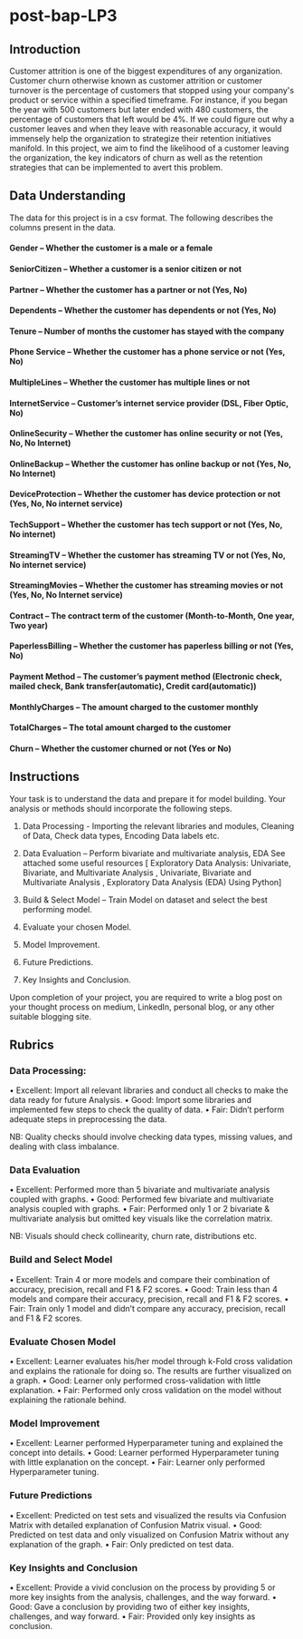 # post-bap-LP3
## Introduction
Customer attrition is one of the biggest expenditures of any organization. Customer churn otherwise known as customer attrition or customer turnover is the percentage of customers that stopped using your company's product or service within a specified timeframe.
For instance, if you began the year with 500 customers but later ended with 480 customers, the percentage of customers that left would be 4%. If we could figure out why a customer leaves and when they leave with reasonable accuracy, it would immensely help the organization to strategize their retention initiatives manifold.
In this project, we aim to find the likelihood of a customer leaving the organization, the key indicators of churn as well as the retention strategies that can be implemented to avert this problem.

## Data Understanding
The data for this project is in a csv format. The following describes the columns present in the data.
#### Gender – Whether the customer is a male or a female
#### SeniorCitizen – Whether a customer is a senior citizen or not
#### Partner – Whether the customer has a partner or not (Yes, No) 
#### Dependents – Whether the customer has dependents or not (Yes, No)
#### Tenure – Number of months the customer has stayed with the company
#### Phone Service – Whether the customer has a phone service or not (Yes, No)
#### MultipleLines – Whether the customer has multiple lines or not
#### InternetService – Customer’s internet service provider (DSL, Fiber Optic, No)
#### OnlineSecurity – Whether the customer has online security or not (Yes, No, No Internet)
#### OnlineBackup – Whether the customer has online backup or not (Yes, No, No Internet)
#### DeviceProtection – Whether the customer has device protection or not (Yes, No, No internet service)
#### TechSupport – Whether the customer has tech support or not (Yes, No, No internet)
#### StreamingTV – Whether the customer has streaming TV or not (Yes, No, No internet service)
#### StreamingMovies – Whether the customer has streaming movies or not (Yes, No, No Internet service)
#### Contract – The contract term of the customer (Month-to-Month, One year, Two year)
#### PaperlessBilling – Whether the customer has paperless billing or not (Yes, No)
#### Payment Method – The customer’s payment method (Electronic check, mailed check, Bank transfer(automatic), Credit card(automatic))
#### MonthlyCharges – The amount charged to the customer monthly
#### TotalCharges – The total amount charged to the customer
#### Churn – Whether the customer churned or not (Yes or No)


## Instructions
Your task is to understand the data and prepare it for model building. Your analysis or methods should incorporate the following steps.
1.	Data Processing - Importing the relevant libraries and modules, Cleaning of Data, Check data types, Encoding Data labels etc.

2.	Data Evaluation – Perform bivariate and multivariate analysis, EDA
See attached some useful resources [ Exploratory Data Analysis: Univariate, Bivariate, and Multivariate Analysis , Univariate, Bivariate and Multivariate Analysis , Exploratory Data Analysis (EDA) Using Python]

3.	Build & Select Model – Train Model on dataset and select the best performing model.
4.	Evaluate your chosen Model.
5.	Model Improvement.
6.	Future Predictions.
7.	Key Insights and Conclusion.

Upon completion of your project, you are required to write a blog post on your thought process on medium, LinkedIn, personal blog, or any other suitable blogging site.

## Rubrics
### Data Processing:
•	Excellent: Import all relevant libraries and conduct all checks to make the data ready for future Analysis. 
•	Good: Import some libraries and implemented few steps to check the quality of data.
•	Fair: Didn’t perform adequate steps in preprocessing the data.

NB: Quality checks should involve checking data types, missing values, and dealing with class imbalance.

### Data Evaluation
•	Excellent: Performed more than 5 bivariate and multivariate analysis coupled with graphs.
•	Good: Performed few bivariate and multivariate analysis coupled with graphs.
•	Fair: Performed only 1 or 2 bivariate & multivariate analysis but omitted key visuals like the correlation matrix.

NB: Visuals should check collinearity, churn rate, distributions etc.

### Build and Select Model
•	Excellent: Train 4 or more models and compare their combination of accuracy, precision, recall and F1 & F2 scores.
•	Good: Train less than 4 models and compare their accuracy, precision, recall and F1 & F2 scores.
•	Fair: Train only 1 model and didn’t compare any accuracy, precision, recall and F1 & F2 scores.


### Evaluate Chosen Model
•	Excellent: Learner evaluates his/her model through k-Fold cross validation and explains the rationale for doing so. The results are further visualized on a graph.
•	Good: Learner only performed cross-validation with little explanation.
•	Fair: Performed only cross validation on the model without explaining the rationale behind.

### Model Improvement
•	Excellent: Learner performed Hyperparameter tuning and explained the concept into details.
•	Good: Learner performed Hyperparameter tuning with little explanation on the concept.
•	Fair: Learner only performed Hyperparameter tuning.


### Future Predictions
•	Excellent: Predicted on test sets and visualized the results via Confusion Matrix with detailed explanation of Confusion Matrix visual.
•	Good: Predicted on test data and only visualized on Confusion Matrix without any explanation of the graph.
•	Fair: Only predicted on test data.


### Key Insights and Conclusion
•	Excellent: Provide a vivid conclusion on the process by providing 5 or more key insights from the analysis, challenges, and the way forward.
•	Good: Gave a conclusion by providing two of either key insights, challenges, and way forward.
•	Fair: Provided only key insights as conclusion.
